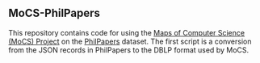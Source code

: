 MoCS-PhilPapers
-----------------

This repository contains code for using the [Maps of Computer Science (MoCS) Project](http://mocs.cs.arizona.edu/)
on the [PhilPapers]() dataset. The first script is a conversion from the JSON
records in PhilPapers to the DBLP format used by MoCS.
